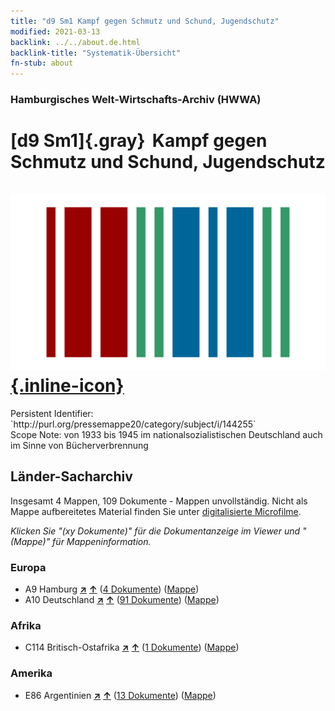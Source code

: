 ```yaml
---
title: "d9 Sm1 Kampf gegen Schmutz und Schund, Jugendschutz"
modified: 2021-03-13
backlink: ../../about.de.html
backlink-title: "Systematik-Übersicht"
fn-stub: about
---
```


### Hamburgisches Welt-Wirtschafts-Archiv (HWWA)

# [d9 Sm1]{.gray}&#8201; Kampf gegen Schmutz und Schund, Jugendschutz &#160; [![Wikidata](/images/Wikidata-logo.svg "Wikidata"){.inline-icon}](http://www.wikidata.org/entity/Q104699280)

<div class="hint">Persistent Identifier: `http://purl.org/pressemappe20/category/subject/i/144255`</div>

<div class="hint">
Scope Note: von 1933 bis 1945 im nationalsozialistischen Deutschland auch im Sinne von Bücherverbrennung
</div>





## Länder-Sacharchiv




Insgesamt 4 Mappen, 109 Dokumente - Mappen unvollständig.
Nicht als Mappe aufbereitetes Material finden Sie unter [digitalisierte Microfilme](/film/h1_sh.de.html).

_Klicken Sie "(xy Dokumente)" für die Dokumentanzeige im Viewer und "(Mappe)" für Mappeninformation._




### Europa

- A9 Hamburg [**&nearr;**](../../../geo/i/140905/about.de.html "Hamburg (alle Mappen)") [**&uarr;**](../../../geo/about.de.html#A9 "Ländersystematik") (<a href="https://pm20.zbw.eu/iiifview/folder/sh/140905,144255" title="über: Hamburg : Kampf gegen Schmutz und Schund, Jugendschutz" target="_blank">4 Dokumente</a>) ([Mappe](../../../../folder/sh/1409xx/140905/1442xx/144255/about.de.html))
- A10 Deutschland [**&nearr;**](../../../geo/i/126128/about.de.html "Deutschland (alle Mappen)") [**&uarr;**](../../../geo/about.de.html#A10 "Ländersystematik") (<a href="https://pm20.zbw.eu/iiifview/folder/sh/126128,144255" title="über: Deutschland : Kampf gegen Schmutz und Schund, Jugendschutz" target="_blank">91 Dokumente</a>) ([Mappe](../../../../folder/sh/1261xx/126128/1442xx/144255/about.de.html))

### Afrika

- C114 Britisch-Ostafrika [**&nearr;**](../../../geo/i/141473/about.de.html "Britisch-Ostafrika (alle Mappen)") [**&uarr;**](../../../geo/about.de.html#C114 "Ländersystematik") (<a href="https://pm20.zbw.eu/iiifview/folder/sh/141473,144255" title="über: Britisch-Ostafrika : Kampf gegen Schmutz und Schund, Jugendschutz" target="_blank">1 Dokumente</a>) ([Mappe](../../../../folder/sh/1414xx/141473/1442xx/144255/about.de.html))

### Amerika

- E86 Argentinien [**&nearr;**](../../../geo/i/141692/about.de.html "Argentinien (alle Mappen)") [**&uarr;**](../../../geo/about.de.html#E86 "Ländersystematik") (<a href="https://pm20.zbw.eu/iiifview/folder/sh/141692,144255" title="über: Argentinien : Kampf gegen Schmutz und Schund, Jugendschutz" target="_blank">13 Dokumente</a>) ([Mappe](../../../../folder/sh/1416xx/141692/1442xx/144255/about.de.html))








